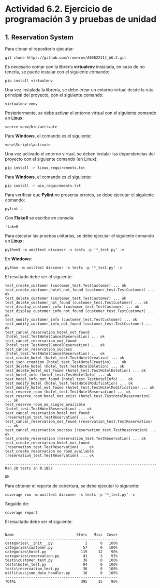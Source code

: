 # Actividad 6.2. Ejercicio de programación 3 y pruebas de unidad

## 1. Reservation System

Para clonar el repositorio ejecutar:
```
git clone https://github.com/rromerov/A00822314_A6.2.git
```

Es necesario contar con la librería **virtualenv** instalada, en caso de no tenerla, se puede instalar con el siguiente comando:

```
pip install virtualenv
```

Una vez instalada la librería, se debe crear un entorno virtual desde la ruta principal del proyecto, con el siguiente comando:

```
virtualenv venv
```

Posteriormente, se debe activar el entorno virtual con el siguiente comando en **Linux**:

```
source venv/bin/activate
```
Para **Windows**, el comando es el siguiente:

```
venv\Scripts\activate
```

Una vez activado el entorno virtual, se deben instalar las dependencias del proyecto con el siguiente comando (en Linux):

```
pip install -r linux_requirements.txt
```

Para **Windows**, el comando es el siguiente:

```
pip install -r win_requirements.txt
```
Para verificar que **Pylint** no presenta errores, se debe ejecutar el siguiente comando:

```
pylint .
```
Con **Flake8** se escribe en consola:

```
flake8
```
Para ejecutar las pruebas unitarias, se debe ejecutar el siguiente comando en **Linux**:

```
python3 -m unittest discover -s tests -p '*_test.py' -v
```

En **Windows**:
```
python -m unittest discover -s tests -p '*_test.py' -v
```

El resultado debe ser el siguiente:
```
test_create_customer (customer_test.TestCustomer) ... ok
test_create_customer_hotel_not_found (customer_test.TestCustomer) ... ok
test_delete_customer (customer_test.TestCustomer) ... ok
test_delete_customer_not_found (customer_test.TestCustomer) ... ok
test_display_customer_info (customer_test.TestCustomer) ... ok
test_display_customer_info_not_found (customer_test.TestCustomer) ... ok
test_modify_customer_info (customer_test.TestCustomer) ... ok
test_modify_customer_info_not_found (customer_test.TestCustomer) ... ok
test_cancel_reservation_hotel_not_found (hotel_test.TestHotelCancelReservation) ... ok
test_cancel_reservation_not_found (hotel_test.TestHotelCancelReservation) ... ok
test_cancel_reservation_success (hotel_test.TestHotelCancelReservation) ... ok
test_create_hotel (hotel_test.TestHotelCreation) ... ok
test_json_creation (hotel_test.TestHotelCreation) ... ok
test_delete_hotel (hotel_test.TestHotelDeletion) ... ok
test_delete_hotel_not_found (hotel_test.TestHotelDeletion) ... ok
test_hotel_info (hotel_test.TestHotelInfo) ... ok
test_hotel_info_not_found (hotel_test.TestHotelInfo) ... ok
test_modify_hotel (hotel_test.TestHotelModification) ... ok
test_modify_hotel_not_found (hotel_test.TestHotelModification) ... ok
test_reserve_room (hotel_test.TestHotelReservation) ... ok
test_reserve_room_hotel_not_exist (hotel_test.TestHotelReservation) ... ok
test_reserve_room_no_single_available (hotel_test.TestHotelReservation) ... ok
test_cancel_reservation_hotel_not_found (reservation_test.TestReservation) ... ok
test_cancel_reservation_not_found (reservation_test.TestReservation) ... ok
test_cancel_reservation_success (reservation_test.TestReservation) ... ok
test_create_reservation (reservation_test.TestReservation) ... ok
test_create_reservation_hotel_not_found (reservation_test.TestReservation) ... ok
test_create_reservation_no_room_available (reservation_test.TestReservation) ... ok

----------------------------------------------------------------------
Ran 28 tests in 0.185s

OK
```

Para obtener el reporte de cobertura, se debe ejecutar lo siguiente:

```
coverage run -m unittest discover -s tests -p '*_test.py' -v
```
Seguido de:
```
coverage report
```

El resultado debe ser el siguiente:
```

Name                             Stmts   Miss  Cover
----------------------------------------------------
categories\__init__.py               2      0   100%
categories\customer.py              57      0   100%
categories\hotel.py                119     12    90%
categories\reservation.py           41      3    93%
tests\customer_test.py              36      0   100%
tests\hotel_test.py                 94      0   100%
tests\reservation_test.py           36      0   100%
utilities\json_data_handler.py      10      0   100%
----------------------------------------------------
TOTAL                              395     15    96%
```
